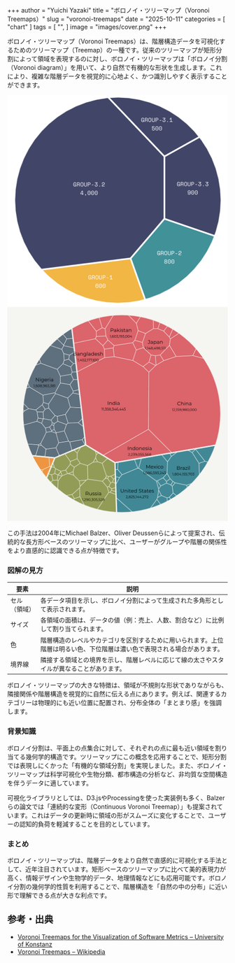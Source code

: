+++
author = "Yuichi Yazaki"
title = "ボロノイ・ツリーマップ（Voronoi Treemaps）"
slug = "voronoi-treemaps"
date = "2025-10-11"
categories = [
    "chart"
]
tags = [
    "",
]
image = "images/cover.png"
+++

ボロノイ・ツリーマップ（Voronoi Treemaps）は、階層構造データを可視化するためのツリーマップ（Treemap）の一種です。従来のツリーマップが矩形分割によって領域を表現するのに対し、ボロノイ・ツリーマップは「ボロノイ分割（Voronoi diagram）」を用いて、より自然で有機的な形状を生成します。これにより、複雑な階層データを視覚的に心地よく、かつ識別しやすく表示することができます。


<!--more-->

![](images/mainvisual-2.png)
![](images/mainvisual-1.png)


この手法は2004年にMichael Balzer、Oliver Deussenらによって提案され、伝統的な長方形ベースのツリーマップに比べ、ユーザーがグループや階層の関係性をより直感的に認識できる点が特徴です。

### 図解の見方

| 要素 | 説明 |
|------|------|
| セル（領域） | 各データ項目を示し、ボロノイ分割によって生成された多角形として表示されます。 |
| サイズ | 各領域の面積は、データの値（例：売上、人数、割合など）に比例して割り当てられます。 |
| 色 | 階層構造のレベルやカテゴリを区別するために用いられます。上位階層は明るい色、下位階層は濃い色で表現される場合があります。 |
| 境界線 | 隣接する領域との境界を示し、階層レベルに応じて線の太さやスタイルが異なることがあります。 |

ボロノイ・ツリーマップの大きな特徴は、領域が不規則な形状でありながらも、隣接関係や階層構造を視覚的に自然に伝える点にあります。例えば、関連するカテゴリーは物理的にも近い位置に配置され、分布全体の「まとまり感」を強調します。

### 背景知識

ボロノイ分割は、平面上の点集合に対して、それぞれの点に最も近い領域を割り当てる幾何学的構造です。ツリーマップにこの概念を応用することで、矩形分割では表現しにくかった「有機的な領域分割」を実現しました。また、ボロノイ・ツリーマップは科学可視化や生物分類、都市構造の分析など、非均質な空間構造を伴うデータに適しています。

可視化ライブラリとしては、D3.jsやProcessingを使った実装例も多く、Balzerらの論文では「連続的な変形（Continuous Voronoi Treemap）」も提案されています。これはデータの更新時に領域の形がスムーズに変化することで、ユーザーの認知的負荷を軽減することを目的としています。

### まとめ

ボロノイ・ツリーマップは、階層データをより自然で直感的に可視化する手法として、近年注目されています。矩形ベースのツリーマップに比べて美的表現力が高く、情報デザインや生物学的データ、地理情報などにも応用可能です。ボロノイ分割の幾何学的性質を利用することで、階層構造を「自然の中の分布」に近い形で理解できる点が大きな利点です。

## 参考・出典

- [Voronoi Treemaps for the Visualization of Software Metrics – University of Konstanz](https://graphics.uni-konstanz.de/publikationen/Balzer2005VoronoiTreemaps/)
- [Voronoi Treemaps – Wikipedia](https://en.wikipedia.org/wiki/Voronoi_treemap)

